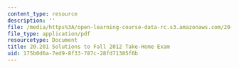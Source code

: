 ```yaml
---
content_type: resource
description: ''
file: /media/https%3A/open-learning-course-data-rc.s3.amazonaws.com/20-201-mechanisms-of-drug-actions-fall-2013/175b0d6a7ed98f33787c28fd71385f6b_MIT20_201F13_2012Solutions.pdf
file_type: application/pdf
resourcetype: Document
title: 20.201 Solutions to Fall 2012 Take-Home Exam
uid: 175b0d6a-7ed9-8f33-787c-28fd71385f6b
---
```


